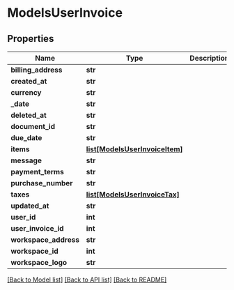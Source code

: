 # ModelsUserInvoice

## Properties

Name | Type | Description | Notes
------------ | ------------- | ------------- | -------------
**billing_address** | **str** |  | [optional] 
**created_at** | **str** |  | [optional] 
**currency** | **str** |  | [optional] 
**_date** | **str** |  | [optional] 
**deleted_at** | **str** |  | [optional] 
**document_id** | **str** |  | [optional] 
**due_date** | **str** |  | [optional] 
**items** | [**list[ModelsUserInvoiceItem]**](ModelsUserInvoiceItem.md) |  | [optional] 
**message** | **str** |  | [optional] 
**payment_terms** | **str** |  | [optional] 
**purchase_number** | **str** |  | [optional] 
**taxes** | [**list[ModelsUserInvoiceTax]**](ModelsUserInvoiceTax.md) |  | [optional] 
**updated_at** | **str** |  | [optional] 
**user_id** | **int** |  | [optional] 
**user_invoice_id** | **int** |  | [optional] 
**workspace_address** | **str** |  | [optional] 
**workspace_id** | **int** |  | [optional] 
**workspace_logo** | **str** |  | [optional] 

[[Back to Model list]](../README.md#documentation-for-models) [[Back to API list]](../README.md#documentation-for-api-endpoints) [[Back to README]](../README.md)


